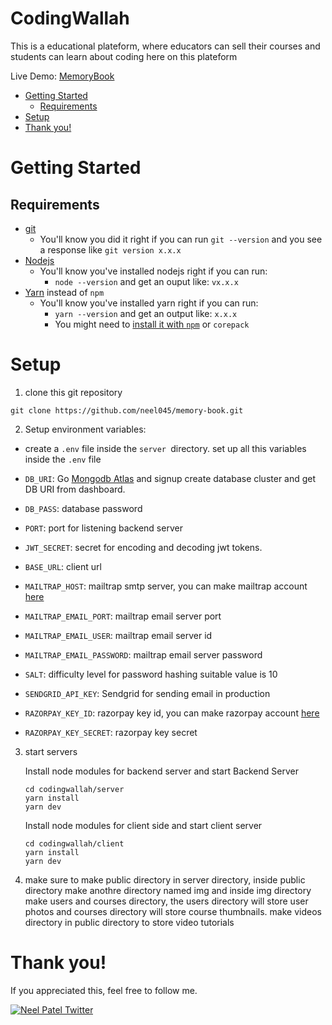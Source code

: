 # CodingWallah

This is a educational plateform, where educators can sell their courses and students can learn about coding here on this plateform

Live Demo: [MemoryBook](https://memory-book-client.netlify.app/)

-   [Getting Started](#getting-started)
    -   [Requirements](#)
-   [Setup](#setup)
-   [Thank you!](#thank-you)

# Getting Started

## Requirements

-   [git](https://git-scm.com/book/en/v2/Getting-Started-Installing-Git)
    -   You'll know you did it right if you can run `git --version` and you see a response like `git version x.x.x`
-   [Nodejs](https://nodejs.org/en/)
    -   You'll know you've installed nodejs right if you can run:
        -   `node --version` and get an ouput like: `vx.x.x`
-   [Yarn](https://yarnpkg.com/getting-started/install) instead of `npm`
    -   You'll know you've installed yarn right if you can run:
        -   `yarn --version` and get an output like: `x.x.x`
        -   You might need to [install it with `npm`](https://classic.yarnpkg.com/lang/en/docs/install/) or `corepack`

# Setup

1. clone this git repository

```
git clone https://github.com/neel045/memory-book.git
```

2. Setup environment variables:

-   create a `.env` file inside the `server `directory.
    set up all this variables inside the `.env` file

-   `DB_URI`: Go [Mongodb Atlas](https://www.mongodb.com/cloud/atlas/register) and signup create database cluster and get DB URI from dashboard.

-   `DB_PASS`: database password
-   `PORT`: port for listening backend server
-   `JWT_SECRET`: secret for encoding and decoding jwt tokens.
-   `BASE_URL`: client url
-   `MAILTRAP_HOST`: mailtrap smtp server, you can make mailtrap account [here](https://mailtrap.io/)
-   `MAILTRAP_EMAIL_PORT`: mailtrap email server port
-   `MAILTRAP_EMAIL_USER`: mailtrap email server id
-   `MAILTRAP_EMAIL_PASSWORD`: mailtrap email server password
-   `SALT`: difficulty level for password hashing suitable value is 10
-   `SENDGRID_API_KEY`: Sendgrid for sending email in production
-   `RAZORPAY_KEY_ID`: razorpay key id, you can make razorpay account [here](https://razorpay.com/)
-   `RAZORPAY_KEY_SECRET`: razorpay key secret

3. start servers

    Install node modules for backend server and start Backend Server

    ```
    cd codingwallah/server
    yarn install
    yarn dev
    ```

    Install node modules for client side and start client server

    ```
    cd codingwallah/client
    yarn install
    yarn dev
    ```

4. make sure to make public directory in server directory, inside public directory make anothre directory named img and inside img directory make users and courses directory, the users directory will store user photos and courses directory will store course thumbnails. make videos directory in public directory to store video tutorials

# Thank you!

If you appreciated this, feel free to follow me.

[![Neel Patel Twitter](https://img.shields.io/badge/Twitter-1DA1F2?style=for-the-badge&logo=twitter&logoColor=white)](https://twitter.com/patelneel045)
